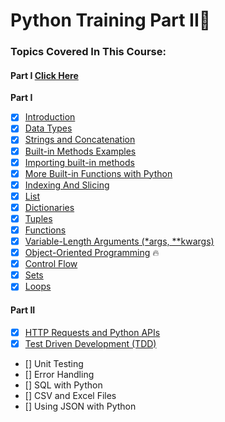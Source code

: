 # Python Training Part II:snake:

### Topics Covered In This Course:

#### Part I [Click Here](/docs/Week3_Python%20)
**Part I**
- [x] [Introduction](/docs/Week3_Python/introduction.md)
- [x] [Data Types](/docs/Week3_Python/variables.py)
- [x] [Strings and Concatenation](/docs/Week3_Python/string_casting.py)
- [x] [Built-in Methods Examples](/docs/Week3_Python/string_casting.py) 
- [x] [Importing built-in methods](/docs/Week3_Python/math_functions.py) 
- [x] [More Built-in Functions with Python](https://docs.python.org/3/library/functions.html)
- [x] [Indexing And Slicing](/docs/Week3_Python/slicing.md)
- [x] [List](/docs/Week3_Python/lists.py)
- [x] [Dictionaries](/docs/Week3_Python/dictionaries.py)
- [x] [Tuples](/docs/Week3_Python/tuples.py)
- [x] [Functions](/docs/Week3_Python/function.py)
- [x] [Variable-Length Arguments (*args, **kwargs)](/docs/Week3_Python/kwargs.md)
- [x] [Object-Oriented Programming](/docs/Week3_Python/OOP.md) :fire:
- [x] [Control Flow](/docs/Week3_Python/control_flow.py)
- [x] [Sets](/docs/Week3_Python/sets.py)
- [x] [Loops](/docs/Week3_Python/loops.py)

#### Part II
- [x] [HTTP Requests and Python APIs](APIs)
- [x] [Test Driven Development (TDD)](Test_Driven_Development)
- [] Unit Testing
- [] Error Handling
- [] SQL with Python
- [] CSV and Excel Files 
- [] Using JSON with Python


